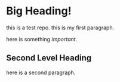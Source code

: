 # Big Heading!

this is a test repo. this is my first paragraph.

here is something *important*.

## Second Level Heading

here is a second paragraph.
